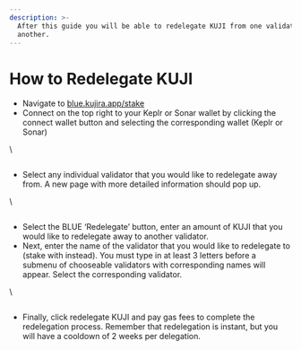 ```yaml
---
description: >-
  After this guide you will be able to redelegate KUJI from one validator to
  another.
---
```


# How to Redelegate KUJI

* Navigate to [blue.kujira.app/stake](https://blue.kujira.app/stake)
* Connect on the top right to your Keplr or Sonar wallet by clicking the connect wallet button and selecting the corresponding wallet (Keplr or Sonar)

\


<figure><img src="https://lh4.googleusercontent.com/3_kk5Llb_AiG6dbLjUsVmcjlDnSVbZl6JPGVhG__BQufqcKPuvrcahPyHAOtf4_lIJsF_f68k2kW0PRw9gAphLzLuzKV8_un7SlpfJxxS2Nsjb9dMqOmOLG4odoxaqlLBU080tADol27Nrs6QseT5EM" alt=""><figcaption></figcaption></figure>

* Select any individual validator that you would like to redelegate away from. A new page with more detailed information should pop up.

\


<figure><img src="https://lh3.googleusercontent.com/3vMRTLDu_swJZ7yfcPVsSXac5tFcE3GbK94he6iJ7FJyrAjXwdqWIsrcT1IBojgAD81jv9vSNhT60tLOzWOmbWnHpYCxW5JJ5XnbDQxIsT7izgUn7KbDWCU3hQNZWpSJdID-JCPL-_isSaN2DbeaTws" alt=""><figcaption></figcaption></figure>

* Select the BLUE ‘Redelegate’ button, enter an amount of KUJI that you would like to redelegate away to another validator.
* Next, enter the name of the validator that you would like to redelegate to (stake with instead). You must type in at least 3 letters before a submenu of chooseable validators with corresponding names will appear. Select the corresponding validator.

\


<figure><img src="https://lh4.googleusercontent.com/9-5Km86df444RWy-9lVFH4jA8aorvfOLoCJ5Lp3j_H08L0A2vg-wVaPjWeFYIHBxWJDBYbqUPKJNd_i2ytR3qYHT2Rb4eFZ6-TdfCLkoQk4tUwar3r3dgvuAbQn2ShqefeZJT2nbPcMjk9EpXdy3fGA" alt=""><figcaption></figcaption></figure>

* Finally, click redelegate KUJI and pay gas fees to complete the redelegation process. Remember that redelegation is instant, but you will have a cooldown of 2 weeks per delegation.

